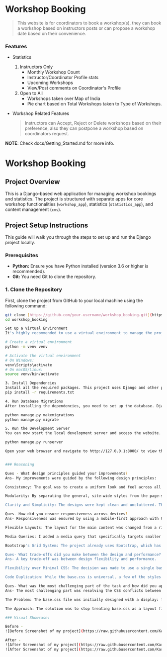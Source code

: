 # **Workshop Booking**

> This website is for coordinators to book a workshop(s), they can book a workshop based on instructors posts or can propose a workshop date based on their convenience.


### Features
* Statistics
    1. Instructors Only
        * Monthly Workshop Count
        * Instructor/Coordinator Profile stats
        * Upcoming Workshops
        * View/Post comments on Coordinator's Profile
    2. Open to All
        * Workshops taken over Map of India
        * Pie chart based on Total Workshops taken to Type of Workshops.

* Workshop Related Features
    > Instructors can Accept, Reject or Delete workshops based on their preference, also they can postpone a workshop based on coordinators request.

__NOTE__: Check docs/Getting_Started.md for more info.

# Workshop Booking

## Project Overview

This is a Django-based web application for managing workshop bookings and statistics. The project is structured with separate apps for core workshop functionalities (`workshop_app`), statistics (`statistics_app`), and content management (`cms`).

## Project Setup Instructions

This guide will walk you through the steps to set up and run the Django project locally.

### Prerequisites

* **Python:** Ensure you have Python installed (version 3.6 or higher is recommended).
* **Git:** You need Git to clone the repository.

### 1. Clone the Repository

First, clone the project from GitHub to your local machine using the following command:

```bash
git clone [https://github.com/your-username/workshop_booking.git](https://github.com/your-username/workshop_booking.git)
cd workshop_booking

Set Up a Virtual Environment
It's highly recommended to use a virtual environment to manage the project's dependencies and avoid conflicts with other Python projects.

# Create a virtual environment
python -m venv venv

# Activate the virtual environment
# On Windows:
venv\Scripts\activate
# On macOS/Linux:
source venv/bin/activate

3. Install Dependencies
Install all the required packages. This project uses Django and other packages. If you have a requirements.txt file, you can install them all at once:
pip install -r requirements.txt

4. Run Database Migrations
After installing the dependencies, you need to set up the database. Django uses migrations to manage database schemas. Run the following commands to create the necessary tables:

python manage.py makemigrations
python manage.py migrate

5. Run the Development Server
You can now start the local development server and access the website.

python manage.py runserver

Open your web browser and navigate to http://127.0.0.1:8000/ to view the website.


### Reasoning

Ques - What design principles guided your improvements?
Ans- My improvements were guided by the following design principles:

Consistency: The goal was to create a uniform look and feel across all pages, ensuring the navigation bar, footer, and other common elements have a consistent style. The base.css file was structured to act as a global style guide for the entire application, so any page that includes it will have the same foundational styling.

Modularity: By separating the general, site-wide styles from the page-specific layouts, the design became more modular. The base.css file now handles the "shell" of the application (like the body, navbar, and footer), while the individual page templates (e.g., for the login page and statistics page) use Bootstrap's grid system to create their unique layouts without conflicting with the base styles. This makes the code easier to manage and debug.

Clarity and Simplicity: The designs were kept clean and uncluttered. The use of a simple color palette, clear typography, and card-based layouts helps to highlight important information and guide the user's eye.

Ques- How did you ensure responsiveness across devices?
Ans- Responsiveness was ensured by using a mobile-first approach with CSS media queries.

Flexible Layouts: The layout for the main content was changed from a rigid, centered box to a more flexible, column-based layout using display: flex on the body and flex: 1 on the main content container. This allows the page to adapt to different screen sizes without breaking.

Media Queries: I added a media query that specifically targets smaller screens (under 768px). This allowed me to adjust padding, font sizes, and other dimensions for mobile devices. For example, the padding-top on the body was reduced for mobile to prevent the content from being hidden behind the navbar, which often has a different height on smaller screens.

Bootstrap's Grid System: The project already uses Bootstrap, which has a built-in responsive grid system (.row and .col-*). By ensuring the page's HTML uses these classes correctly, the layout automatically adjusts based on the device's screen size

Ques- What trade-offs did you make between the design and performance?
Ans- A key trade-off was between design flexibility and performance.

Flexibility over Minimal CSS: The decision was made to use a single base.css file for the entire site. While this approach is less performant than loading only the necessary CSS for each page (since some pages might not need all the styles in base.css), it greatly simplifies the development workflow and ensures design consistency. The alternative would have been to have separate, smaller CSS files for each page, which is better for performance but requires more management.

Code Duplication: While the base.css is universal, a few of the styles might be specific to certain pages (e.g., card styles). If a page doesn't use cards, those lines of CSS are technically unnecessary. However, the performance impact is negligible for a small project, and the benefit of a clean, universal stylesheet outweighs the cost.

Ques- What was the most challenging part of the task and how did you approach it?
Ans- The most challenging part was resolving the CSS conflicts between the universal base.css and the specific page layouts.

The Problem: The base.css file was initially designed with a display: flex rule and centering properties for a single-card layout. This worked for the login page, but it created a major conflict on the statistics page, where a two-column layout was needed. This caused the sidebar to overlap with the main content, making the page unusable.

The Approach: The solution was to stop treating base.css as a layout file and start treating it as a universal style guide. I removed the layout-specific CSS from the base.css and added a more flexible .main-content container. This allowed the individual page templates to use Bootstrap's grid system to define their layouts without fighting against the base stylesheet. The footer's positioning was also a challenge, as position: fixed was causing it to overlap; the issue was solved by using the modern flexbox min-height: 100vh approach, which correctly places the footer at the bottom of the content without overlapping.

### Visual Showcase:

Before -
![Before Screenshot of my project](https://raw.githubusercontent.com/Kartikay-goel/PythonTask1/blob/master/ss1.jpg)

After -
![After Screenshot of my project](https://raw.githubusercontent.com/Kartikay-goel/PythonTask1/blob/master/ss2.jpg)
![After Screenshot of my project](https://raw.githubusercontent.com/Kartikay-goel/PythonTask1/blob/master/ss3.jpg)


